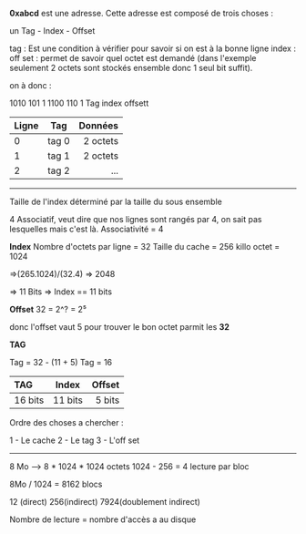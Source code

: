 
__0xabcd__ est une adresse.
Cette adresse est composé de trois choses :

un Tag - Index - Offset 

tag : Est une condition à vérifier pour savoir si on est à la bonne ligne
index :
off set : permet de savoir quel octet est demandé (dans l'exemple seulement 2 octets sont stockés ensemble donc 1 seul bit suffit).

on à donc : 

1010 101     1 1100 110       1
    Tag             index      offsett


| Ligne  | Tag | Données |
| :--------------- |:---------------:| -----:|
| 0  |   tag 0    |  2 octets  |
| 1  |   tag 1    |  2 octets  |
| 2  |   tag 2    |  ...       |


___
Taille de l'index déterminé par la taille du sous ensemble 


4 Associatif, veut dire que nos lignes sont rangés par 4, on sait pas lesquelles mais c'est là. 
Associativité = 4

**Index**
Nombre d'octets par ligne = 32
Taille du cache = 256
killo octet = 1024 

=>(265.1024)/(32.4)
=> 2048

=> 11 Bits => Index == 11 bits

**Offset**
32 = 2^?
	 = 2⁵

donc l'offset vaut 5 pour trouver le bon octet parmit les **32**

**TAG**

Tag = 32 - (11 + 5)
Tag = 16 


| TAG  | Index | Offset |
| :--------------- |:---------------:| -----:|
| 16 bits |  11 bits |  5 bits |



Ordre des choses a chercher : 

1 - Le cache
2 - Le tag 
3 - L'off set 

___

8 Mo -->  8 * 1024 * 1024 octets 
1024 - 256 = 4 lecture par bloc

8Mo / 1024 = 8162 blocs 

12 (direct)     256(indirect)    7924(doublement indirect)

Nombre de lecture = nombre d'accès a au disque 